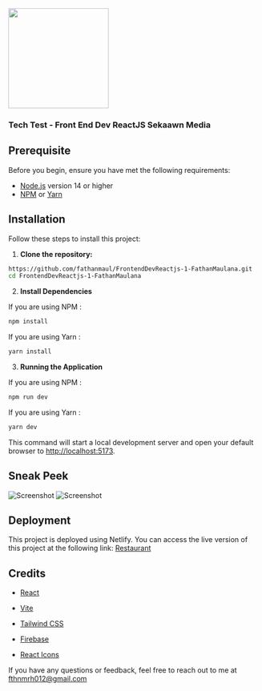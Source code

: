<img src="https://i.imgur.com/5EQcSWQ.jpeg)" width="200"  />

### Tech Test - Front End Dev ReactJS Sekaawn Media

## Prerequisite

Before you begin, ensure you have met the following requirements:

- [Node.js](https://nodejs.org/) version 14 or higher
- [NPM](https://www.npmjs.com/) or [Yarn](https://yarnpkg.com/)

## Installation

Follow these steps to install this project:

1. **Clone the repository:**

```bash
https://github.com/fathanmaul/FrontendDevReactjs-1-FathanMaulana.git
cd FrontendDevReactjs-1-FathanMaulana
```

2. **Install Dependencies**

If you are using NPM :

```bash
npm install
```

If you are using Yarn :

```bash
yarn install
```

3. **Running the Application**

If you are using NPM :

```bash
npm run dev
```

If you are using Yarn :

```bash
yarn dev
```

This command will start a local development server and open your default browser to [http://localhost:5173](http://localhost:5173`).

## Sneak Peek

![Screenshot](https://i.imgur.com/dWLgvhr.png)
![Screenshot](https://i.imgur.com/nyFykDw.png)

## Deployment

This project is deployed using Netlify. You can access the live version of this project at the following link: [Restaurant](https://frontenddevreactjs-1-fathanmaulana.netlify.app/)

## Credits

- [React](https://reactjs.org/)
- [Vite](https://vitejs.dev/)

- [Tailwind CSS](https://tailwindcss.com/)
- [Firebase](https://firebase.google.com/)

- [React Icons](https://react-icons.github.io/react-icons/)

If you have any questions or feedback, feel free to reach out to me at [fthnmrh012@gmail.com](mailto:fthnmrh012@gmail.com)
